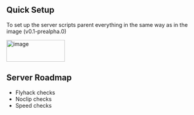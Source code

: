 ## Quick Setup
To set up the server scripts parent everything in the same way as in the image (v0.1-prealpha.0)

<img width="152" height="57" alt="image" src="https://github.com/user-attachments/assets/0c09995a-3cda-4fda-8449-1d125ca35dfd" />

## Server Roadmap
- Flyhack checks
- Noclip checks
- Speed checks
